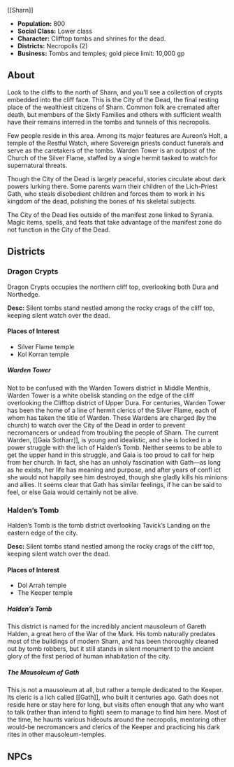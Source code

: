[[Sharn]]

- **Population:** 800
- **Social Class:** Lower class
- **Character:** Clifftop tombs and shrines for the dead.
- **Districts:** Necropolis (2)
- **Business:** Tombs and temples; gold piece limit: 10,000 gp

## About
Look to the cliffs to the north of Sharn, and you’ll see a collection of crypts embedded into the cliff face. This is the City of the Dead, the final resting place of the wealthiest citizens of Sharn. Common folk are cremated after death, but members of the Sixty Families and others with sufficient wealth have their remains interred in the tombs and tunnels of this necropolis.

Few people reside in this area. Among its major features are Aureon’s Holt, a temple of the Restful Watch, where Sovereign priests conduct funerals and serve as the caretakers of the tombs. Warden Tower is an outpost of the Church of the Silver Flame, staffed by a single hermit tasked to watch for supernatural threats.

Though the City of the Dead is largely peaceful, stories circulate about dark powers lurking there. Some parents warn their children of the Lich-Priest Gath, who steals disobedient children and forces them to work in his kingdom of the dead, polishing the bones of his skeletal subjects.

The City of the Dead lies outside of the manifest zone linked to Syrania. Magic items, spells, and feats that take advantage of the manifest zone do not function in the City of the Dead.

## Districts

### Dragon Crypts
Dragon Crypts occupies the northern cliff top, overlooking both Dura and Northedge.

**Desc:** Silent tombs stand nestled among the rocky crags of the cliff top, keeping silent watch over the dead.

#### Places of Interest
- Silver Flame temple
- Kol Korran temple

##### Warden Tower
Not to be confused with the Warden Towers district in Middle Menthis, Warden Tower is a white obelisk standing on the edge of the cliff overlooking the Clifftop district of Upper Dura. For centuries, Warden Tower has been the home of a line of hermit clerics of the Silver Flame, each of whom has taken the title of Warden. These Wardens are charged (by the church) to watch over the City of the Dead in order to prevent necromancers or undead from troubling the people of Sharn. The current Warden, [[Gaia Sotharr]], is young and idealistic, and she is locked in a power struggle with the lich of Halden’s Tomb. Neither seems to be able to get the upper hand in this struggle, and Gaia is too proud to call for help from her church. In fact, she has an unholy fascination with Gath—as long as he exists, her life has meaning and purpose, and after years of confl ict she would not happily see him destroyed, though she gladly kills his minions and allies. It seems clear that Gath has similar feelings, if he can be said to feel, or else Gaia would certainly not be alive.

### Halden’s Tomb
Halden’s Tomb is the tomb district overlooking Tavick’s Landing on the eastern edge of the city.

**Desc:** Silent tombs stand nestled among the rocky crags of the cliff top, keeping silent watch over the dead.

#### Places of Interest
- Dol Arrah temple
- The Keeper temple

##### Halden’s Tomb
This district is named for the incredibly ancient mausoleum of Gareth Halden, a great hero of the War of the Mark. His tomb naturally predates most of the buildings of modern Sharn, and has been thoroughly cleaned out by tomb robbers, but it still stands in silent monument to the ancient glory of the first period of human inhabitation of the city.

##### The Mausoleum of Gath
This is not a mausoleum at all, but rather a temple dedicated to the Keeper. Its cleric is a lich called [[Gath]], who built it centuries ago. Gath does not reside here or stay here for long, but visits often enough that any who want to talk (rather than intend to fight) seem to manage to find him here. Most of the time, he haunts various hideouts around the necropolis, mentoring other would-be necromancers and clerics of the Keeper and practicing his dark rites in other mausoleum-temples.

## NPCs
